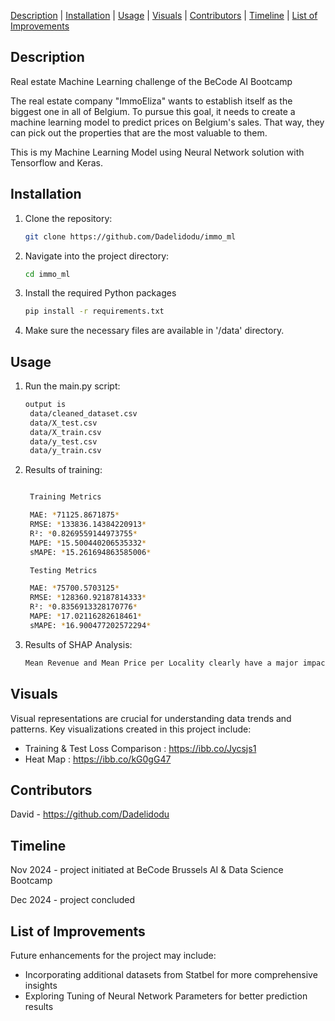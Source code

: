 [Description](#Description)     |       [Installation](#Installation)    |       [Usage](#Usage)    |       [Visuals](#Visuals)     | [Contributors](#Contributors)    |      [Timeline](#Timeline)       |       [List of Improvements](#list-of-improvements)  

## **Description**

Real estate Machine Learning challenge of the BeCode AI Bootcamp

The real estate company "ImmoEliza" wants to establish itself as the biggest one in all of Belgium. To pursue this goal, it needs to create a machine learning model to predict prices on Belgium's sales. That way, they can pick out the properties that are the most valuable to them.

This is my Machine Learning Model using Neural Network solution with Tensorflow and Keras.

## **Installation**
1. Clone the repository:
   ```bash
   git clone https://github.com/Dadelidodu/immo_ml
2. Navigate into the project directory:
   ```bash
   cd immo_ml

3. Install the required Python packages
   ```bash
   pip install -r requirements.txt

4. Make sure the necessary files are available in '/data' directory.

## **Usage**
1. Run the main.py script:
   ```bash
   output is 
    data/cleaned_dataset.csv
    data/X_test.csv
    data/X_train.csv
    data/y_test.csv
    data/y_train.csv

2. Results of training:
   ```bash

    Training Metrics

    MAE: *71125.8671875*
    RMSE: *133836.14384220913*
    R²: *0.8269559144973755*
    MAPE: *15.500440206535332*
    sMAPE: *15.261694863585006*

    Testing Metrics

    MAE: *75700.5703125*
    RMSE: *128360.92187814333*
    R²: *0.8356913328170776*
    MAPE: *17.02116282618461*
    sMAPE: *16.900477202572294*
   

3. Results of SHAP Analysis:
   ```bash
   Mean Revenue and Mean Price per Locality clearly have a major impact on prediction.

## **Visuals**
Visual representations are crucial for understanding data trends and patterns. Key visualizations created in this project include:

- Training & Test Loss Comparison : https://ibb.co/Jycsjs1
- Heat Map : https://ibb.co/kG0gG47
   
## **Contributors**
David - https://github.com/Dadelidodu

## **Timeline**
Nov 2024 - project initiated at BeCode Brussels AI & Data Science Bootcamp

Dec 2024 - project concluded

## **List of Improvements**
Future enhancements for the project may include:

- Incorporating additional datasets from Statbel for more comprehensive insights
- Exploring Tuning of Neural Network Parameters for better prediction results
